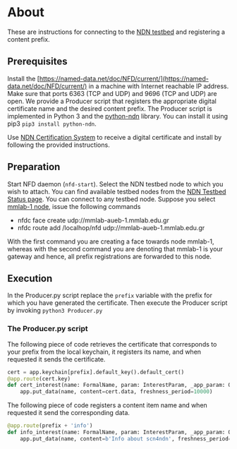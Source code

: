 # About
These are instructions for connecting to the [NDN testbed](https://named-data.net/ndn-testbed/policies-connecting-nodes-ndn-testbed/) and registering a content prefix. 

## Prerequisites
Install the [https://named-data.net/doc/NFD/current/](https://named-data.net/doc/NFD/current/) in a
machine with Internet reachable IP address. Make sure that ports 6363 (TCP and UDP) and 9696 (TCP and UDP)
are open. We provide a Producer script that registers the appropriate digital certificate name and the desired content prefix. 
The Producer script is implemented in Python 3 and the [python-ndn](https://github.com/named-data/python-ndn)
library. You can install it using pip3 `pip3 install python-ndn`.

Use [NDN Certification System](https://ndncert.named-data.net) to receive a digital certificate and install
by following the provided instructions. 

## Preparation
Start NFD daemon (`nfd-start`). Select the NDN testbed node to which you wish to attach. You can find available
testbed nodes from the [NDN Testbed Status page](http://ndndemo.arl.wustl.edu). You can connect to any testbed
node. Suppose you select [mmlab-1 node](https://mmlab-aueb-1.mmlab.edu.gr/n/#tab=Overview), issue the following
commands

* nfdc face create udp://mmlab-aueb-1.mmlab.edu.gr
* nfdc route add /localhop/nfd udp://mmlab-aueb-1.mmlab.edu.gr 

With the first command you are creating a face towards node mmlab-1, whereas with the second command you are denoting
that mmlab-1 is your gateway and hence, all prefix registrations are forwarded to this node. 

## Execution
In the Producer.py script replace the `prefix` variable with the prefix for which you have generated the certificate.
Then execute the Producer script by invoking `python3 Producer.py`

### The Producer.py script
The following piece of code retrieves the certificate that corresponds to your prefix from the local keychain, it registers
its name, and when requested it sends the certificate. 

```python
cert = app.keychain[prefix].default_key().default_cert()
@app.route(cert.key)
def cert_interest(name: FormalName, param: InterestParam, _app_param: Optional[BinaryStr]):
    app.put_data(name, content=cert.data, freshness_period=10000)
```

The following piece of code registers a content item name and when requested it send the corresponding data. 

```python
@app.route(prefix + 'info')
def info_interest(name: FormalName, param: InterestParam, _app_param: Optional[BinaryStr]):
    app.put_data(name, content=b'Info about scn4ndn', freshness_period=10000)
```
